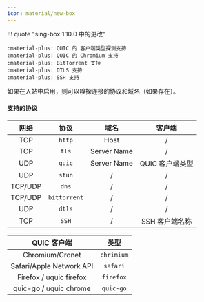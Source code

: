 ```yaml
---
icon: material/new-box
---
```


!!! quote "sing-box 1.10.0 中的更改"

    :material-plus: QUIC 的 客户端类型探测支持  
    :material-plus: QUIC 的 Chromium 支持  
    :material-plus: BitTorrent 支持  
    :material-plus: DTLS 支持  
    :material-plus: SSH 支持

如果在入站中启用，则可以嗅探连接的协议和域名（如果存在）。

#### 支持的协议

|  网络   |     协议     |    域名     |     客户端      |
| :-----: | :----------: | :---------: | :-------------: |
|   TCP   |    `http`    |    Host     |        /        |
|   TCP   |    `tls`     | Server Name |        /        |
|   UDP   |    `quic`    | Server Name | QUIC 客户端类型 |
|   UDP   |    `stun`    |      /      |        /        |
| TCP/UDP |    `dns`     |      /      |        /        |
| TCP/UDP | `bittorrent` |      /      |        /        |
|   UDP   |    `dtls`    |      /      |        /        |
|   TCP   |    `SSH`     |      /      | SSH 客户端名称  |

|       QUIC 客户端        |    类型    |
| :----------------------: | :--------: |
|     Chromium/Cronet      | `chrimium` |
| Safari/Apple Network API |  `safari`  |
| Firefox / uquic firefox  | `firefox`  |
|  quic-go / uquic chrome  | `quic-go`  |